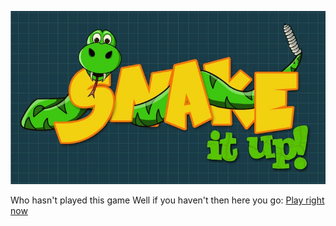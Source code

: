 ![image](assets/banner.jpg)

Who hasn't played this game
Well if you haven't then here you go:
[Play right now](https://www.github.com/arnav-101)